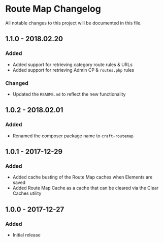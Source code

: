 # Route Map Changelog

All notable changes to this project will be documented in this file.

## 1.1.0 - 2018.02.20
### Added
* Added support for retrieving category route rules & URLs
* Added support for retrieving Admin CP & `routes.php` rules

### Changed
* Updated the `README.md` to reflect the new functionality

## 1.0.2 - 2018.02.01
### Added
* Renamed the composer package name to `craft-routemap`

## 1.0.1 - 2017-12-29
### Added
* Added cache busting of the Route Map caches when Elements are saved
* Added Route Map Cache as a cache that can be cleared via the Clear Caches utility

## 1.0.0 - 2017-12-27
### Added
* Initial release
